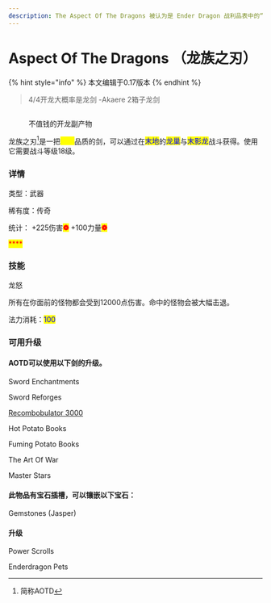 ```yaml
---
description: The Aspect Of The Dragons 被认为是 Ender Dragon 战利品表中的“独特”掉落
---
```


# Aspect Of The Dragons （龙族之刃）

{% hint style="info" %}
本文编辑于0.17版本
{% endhint %}

> 4/4开龙大概率是龙剑 -Akaere 2箱子龙剑

<figure><img src="https://img.pysio.online/doc/skyblock/AOTD.png" alt=""><figcaption><p>不值钱的开龙副产物</p></figcaption></figure>

龙族之刃[^1]是一把<mark style="color:yellow;">传奇</mark>品质的剑，可以通过在<mark style="color:blue;">末地</mark>的<mark style="color:blue;">龙巢</mark>与<mark style="color:blue;">末影龙</mark>战斗获得。使用它需要战斗等级18级。

### 详情

类型：武器

稀有度：传奇

统计： +225伤害<mark style="color:red;">**❁**</mark> +100力量<mark style="color:red;">**❁**</mark>

<mark style="color:red;">****</mark>

### 技能

龙怒

所有在你面前的怪物都会受到12000点伤害。命中的怪物会被大幅击退。

法力消耗：<mark style="color:blue;">100</mark>

<mark style="color:blue;"></mark>

### 可用升级

#### AOTD可以使用以下剑的升级。

&#x20;Sword Enchantments

&#x20;Sword Reforges

[ Recombobulator 3000](recombobulator-3000-zhong-zu-qi-3000.md)

&#x20;Hot Potato Books

&#x20;Fuming Potato Books

&#x20;The Art Of War

&#x20;Master Stars

#### 此物品有宝石插槽，可以镶嵌以下宝石：

Gemstones (Jasper)

#### 升级

Power Scrolls

Enderdragon Pets

[^1]: 简称AOTD
